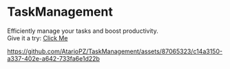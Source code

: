 ﻿# TaskManagement

Efficiently manage your tasks and boost productivity. <br />
Give it a try: [Click Me](https://tms-tl2r.onrender.com/)


https://github.com/AtarioPZ/TaskManagement/assets/87065323/c14a3150-a337-402e-a642-733fa6e1d22b

